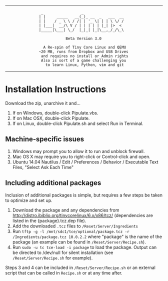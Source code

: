 --------------------------------------------------------------------------------
                    _                 _
                   | |     _____   __(_)_ __  _   ___  __
                   | |    / _ \ \ / /| | '_ \| | | \ \/ /
                   | |___|  __/\ V / | | | | | |_| |>  <
                   |_____|\___| \_/  |_|_| |_|\__,_/_/\_\

                               Beta Version 3.0

                     A Re-spin of Tiny Core Linux and QEMU
                   ~20 MB, runs from Dropbox and USB Drives
                    and requires no install or Admin rights
                    Also is sort of a game challenging you
                      to learn Linux, Python, vim and git

--------------------------------------------------------------------------------

# Installation Instructions

Download the zip, unarchive it and...

1. If on Windows, double-click Pipulate.vbs.
2. If on Mac OSX, double-click Pipulate.
3. If on Linux, double-click Pipulate.sh and select Run in Terminal.

## Machine-specific issues

1. Windows may prompt you to allow it to run and unblock firewall.
2. Mac OS X may require you to right-click or Control-click and open.
3. Ubuntu 14.04 Nautilus / Edit / Preferences / Behavior / Executable Text
   Files, "Select Ask Each Time"

## Including additional packages

Inclusion of additional packages is simple, but requires a few steps be taken to optimize and set up.

1. Download the package and any dependencies from http://distro.ibiblio.org/tinycorelinux/6.x/x86/tcz/ (dependencies are listed in the {package}.tcz.dep file).
2. Add the downloaded `.tcz` files to `/Reset/Server/Ingredients`
3. Run `tftp -g -l /mnt/sdc1/tce/optional/package.tcz -r /Ingredients/package.tcz 10.0.2.2` where "package" is the name of the package (an example can be found in `/Reset/Server/Recipe.sh`).
4. Run `sudo -u tc tce-load -i package` to load the package.  Output can be directed to /dev/null for silent installation (see `/Reset/Server/Recipe.sh` for example).

Steps 3 and 4 can be included in `/Reset/Server/Recipe.sh` or an external script that can be called in `Recipe.sh` or at any time after.
